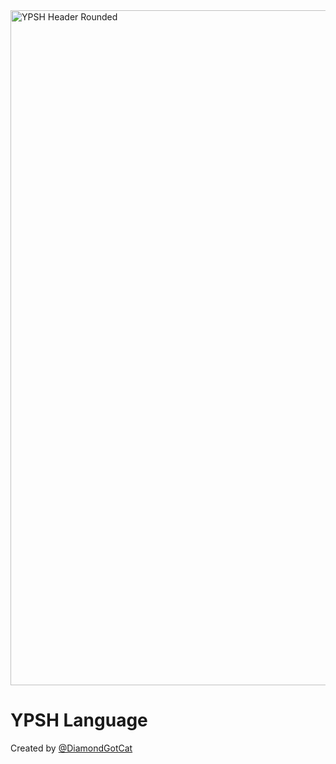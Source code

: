 
<img width="1920" height="1080" alt="YPSH Header Rounded" src="https://github.com/user-attachments/assets/d5193535-c116-4f1b-977a-8484a502563b" />

# YPSH Language
Created by [@DiamondGotCat](https://github.com/DiamondGotCat/)
